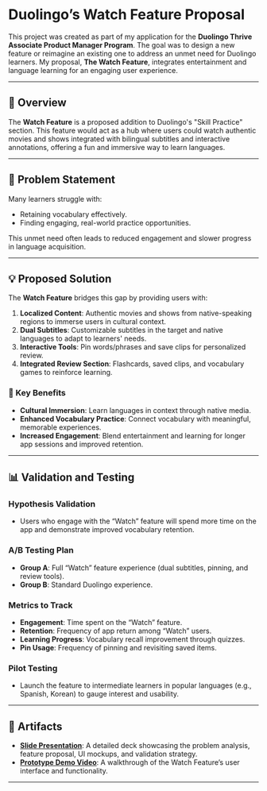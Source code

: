 # Duolingo’s Watch Feature Proposal  

This project was created as part of my application for the **Duolingo Thrive Associate Product Manager Program**. The goal was to design a new feature or reimagine an existing one to address an unmet need for Duolingo learners. My proposal, **The Watch Feature**, integrates entertainment and language learning for an engaging user experience.

---

## 🚀 Overview  

The **Watch Feature** is a proposed addition to Duolingo's "Skill Practice" section. This feature would act as a hub where users could watch authentic movies and shows integrated with bilingual subtitles and interactive annotations, offering a fun and immersive way to learn languages.

---

## 🧠 Problem Statement  

Many learners struggle with:  
- Retaining vocabulary effectively.  
- Finding engaging, real-world practice opportunities.  

This unmet need often leads to reduced engagement and slower progress in language acquisition.  

---

## 💡 Proposed Solution  

The **Watch Feature** bridges this gap by providing users with:  
1. **Localized Content**: Authentic movies and shows from native-speaking regions to immerse users in cultural context.  
2. **Dual Subtitles**: Customizable subtitles in the target and native languages to adapt to learners' needs.  
3. **Interactive Tools**: Pin words/phrases and save clips for personalized review.  
4. **Integrated Review Section**: Flashcards, saved clips, and vocabulary games to reinforce learning.  

### 📌 Key Benefits  
- **Cultural Immersion**: Learn languages in context through native media.  
- **Enhanced Vocabulary Practice**: Connect vocabulary with meaningful, memorable experiences.  
- **Increased Engagement**: Blend entertainment and learning for longer app sessions and improved retention.  

---

## 📊 Validation and Testing  

### Hypothesis Validation  
- Users who engage with the “Watch” feature will spend more time on the app and demonstrate improved vocabulary retention.  

### A/B Testing Plan  
- **Group A**: Full “Watch” feature experience (dual subtitles, pinning, and review tools).  
- **Group B**: Standard Duolingo experience.  

### Metrics to Track  
- **Engagement**: Time spent on the “Watch” feature.  
- **Retention**: Frequency of app return among “Watch” users.  
- **Learning Progress**: Vocabulary recall improvement through quizzes.  
- **Pin Usage**: Frequency of pinning and revisiting saved items.  

### Pilot Testing  
- Launch the feature to intermediate learners in popular languages (e.g., Spanish, Korean) to gauge interest and usability.  

---

## 📁 Artifacts  

- **[Slide Presentation](link-to-presentation)**: A detailed deck showcasing the problem analysis, feature proposal, UI mockups, and validation strategy.  
- **[Prototype Demo Video](link-to-video)**: A walkthrough of the Watch Feature’s user interface and functionality.  

---

